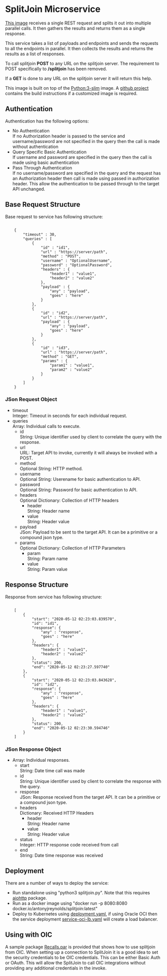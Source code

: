 # SplitJoin Microservice
[This image][DockerHub] receives a single REST request and splits it out into multiple parallel calls.
It then gathers the results and returns them as a single response.

This service takes a list of payloads and endpoints and sends the requests to all the endpoints in parallel.
It then collects the results and returns the results as a list of responses.

To call splitjoin **POST** to any URL on the splitjoin server.
The requirement to POST specifically to **/splitjoin** has been removed.

If a **GET** is done to any URL on the splitjoin server it will return this help.

This image is built on top of the [Python:3-slim] image.
A [github project][GitHub] contains the build instructions if a customized image is required.

## Authentication
Authentication has the following options:

* No Authentication  
    If no Authorization header is passed to the service and username/password are not specified in the query then the call is made without authentication  
* Query Specific Basic Authentication  
    If username and password are specified in the query then the call is made using basic authentication
* Pass Through Authentication  
    If no username/password are specified in the query and the request has an Authorization header then call is made using passed in authorization header.
    This allow the authentication to be passed through to the target API unchanged. 

## Base Request Structure
Base request to service has following structure:

```json5

    {
        "timeout" : 30,
        "queries" : [
            {
                "id" : "id1",
                "url" : "https://server/path",
                "method" : "POST",
                "username" : "OptionalUsername",
                "password" : "OptionalPassword",
                "headers" : {
                    "header1" : "value1",
                    "header2" : "value2"
                },
                "payload" : {
                    "any" : "payload",
                    "goes" : "here"
                }
            },
            {
                "id" : "id2",
                "url" : "https://server/path",
                "payload" : {
                    "any" : "payload",
                    "goes" : "here"
                }
            },
            {
                "id" : "id3",
                "url" : "https://server/path",
                "method" : "GET",
                "params" : {
                    "param1" : "value1",
                    "param2" : "value2"
                }
            }
        ]
    }

```

### JSon Request Object
* timeout  
    Integer: Timeout in seconds for each individual request.
* queries    
    Array: Individual calls to execute.
    * id  
        String: Unique identifier used by client to correlate the query with the response.
    * url  
        URL: Target API to invoke, currently it will always be invoked with a POST.
    * method  
        Optional String: HTTP method.
    * username  
        Optional String: Userename for basic authentication to API.
    * password  
        Optional String: Password for basic authentication to API.
    * headers  
        Optional Dictionary: Collection of HTTP headers
        * header  
            String: Header name
        * value  
            String: Header value
    * payload  
        JSon: Payload to be sent to the target API.  It can be a primitive or a compound json type.
    * params  
        Optional Dictionary: Collection of HTTP Parameters
        * param  
            String: Param name
        * value  
            String: Param value

## Response Structure
Response from service has following structure:

```json5

    [
        {
            "start": "2020-05-12 02:23:03.839570",
            "id": "id1",
            "response": {
                "any" : "response",
                "goes" : "here"
            },
            "headers": {
                "header1" : "value1",
                "header2" : "value2"
            },
            "status": 200,
            "end": "2020-05-12 02:23:27.597740"
        },
        {
            "start": "2020-05-12 02:23:03.843628",
            "id": "id2",
            "response": {
                "any" : "response",
                "goes" : "here"
            },
            "headers": {
                "header1" : "value1",
                "header2" : "value2"
            },
            "status": 200,
            "end": "2020-05-12 02:23:30.594746"
        }
    ]

```

### JSon Response Object
* Array: Individual responses.
    * start  
        String: Date time call was made
    * id  
        String: Unique identifier used by client to correlate the response with the query.
    * response  
        JSon: Response received from the target API.  It can be a primitive or a compound json type.
    * headers  
        Dictionary: Received HTTP Headers
        * header  
            String: Header name
        * value  
            String: Header value
    * status  
        Integer: HTTP response code received from call
    * end  
        String: Date time response was received

## Deployment
There are a number of ways to deploy the service:

* Run standalone using "python3 splitjoin.py".  Note that this requires [aiohttp] package.
* Run as a docker image using "docker run -p 8080:8080 docker.io/antonyjreynolds/splitjoin:latest"
* Deploy to Kubernetes using [deployment.yaml], if using Oracle OCI then the service deployment [service-oci-lb.yaml] will create a load balancer.

## Using with OIC
A sample package [Recalls.par] is provided that shows how to use splitjoin from OIC.
When setting up a connection to SplitJoin it is a good idea to set the security credentials to be OIC credentials.
This can be either Basic Auth or OAuth.
This will allow the SplitJoin to call OIC integrations without providing any additional credentials in the invoke.

[Python:3-slim]: https://hub.docker.com/_/python
[DockerHub]: https://hub.docker.com/r/antonyjreynolds/splitjoin
[GitHub]: https://github.com/AntonyJR/SplitJoin
[deployment.yaml]: https://raw.githubusercontent.com/AntonyJR/SplitJoin/master/deployment.yaml
[service-oci-lb.yaml]: https://raw.githubusercontent.com/AntonyJR/SplitJoin/master/service-oci-lb.yaml
[aiohttp]: https://docs.aiohttp.org
[Recalls.par]: https://raw.githubusercontent.com/AntonyJR/SplitJoin/master/Recalls.par
